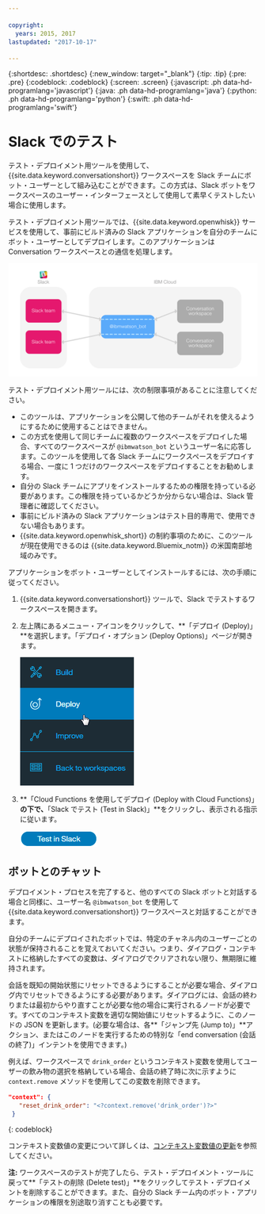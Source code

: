 ```yaml
---

copyright:
  years: 2015, 2017
lastupdated: "2017-10-17"

---
```


{:shortdesc: .shortdesc}
{:new_window: target="_blank"}
{:tip: .tip}
{:pre: .pre}
{:codeblock: .codeblock}
{:screen: .screen}
{:javascript: .ph data-hd-programlang='javascript'}
{:java: .ph data-hd-programlang='java'}
{:python: .ph data-hd-programlang='python'}
{:swift: .ph data-hd-programlang='swift'}

# Slack でのテスト

テスト・デプロイメント用ツールを使用して、{{site.data.keyword.conversationshort}} ワークスペースを Slack チームにボット・ユーザーとして組み込むことができます。この方式は、Slack ボットをワークスペースのユーザー・インターフェースとして使用して素早くテストしたい場合に使用します。

テスト・デプロイメント用ツールでは、{{site.data.keyword.openwhisk}} サービスを使用して、事前にビルド済みの Slack アプリケーションを自分のチームにボット・ユーザーとしてデプロイします。このアプリケーションは Conversation ワークスペースとの通信を処理します。

![テスト・デプロイメントの総括ダイアグラム](images/testdeploy_diagram.png)

テスト・デプロイメント用ツールには、次の制限事項があることに注意してください。

- このツールは、アプリケーションを公開して他のチームがそれを使えるようにするために使用することはできません。
- この方式を使用して同じチームに複数のワークスペースをデプロイした場合、すべてのワークスペースが `@ibmwatson_bot` というユーザー名に応答します。このツールを使用して各 Slack チームにワークスペースをデプロイする場合、一度に 1 つだけのワークスペースをデプロイすることをお勧めします。
- 自分の Slack チームにアプリをインストールするための権限を持っている必要があります。この権限を持っているかどうか分からない場合は、Slack 管理者に確認してください。
- 事前にビルド済みの Slack アプリケーションはテスト目的専用で、使用できない場合もあります。
- {{site.data.keyword.openwhisk_short}} の制約事項のために、このツールが現在使用できるのは {{site.data.keyword.Bluemix_notm}} の米国南部地域のみです。

アプリケーションをボット・ユーザーとしてインストールするには、次の手順に従ってください。

1. {{site.data.keyword.conversationshort}} ツールで、Slack でテストするワークスペースを開きます。
1. 左上隅にあるメニュー・アイコンをクリックして、**「デプロイ (Deploy)」**を選択します。「デプロイ・オプション (Deploy Options)」ページが開きます。

   ![クイック・デプロイのメニュー・オプション](images/deploy_menu_testdeploy.png)

1. **「Cloud Functions を使用してデプロイ (Deploy with Cloud Functions)」**の下で、**「Slack でテスト (Test in Slack)」**をクリックし、表示される指示に従います。

   ![「Slack テストの作成 (Create Slack test)」ボタン](images/testdeploy_testinslack.png)

## ボットとのチャット

デプロイメント・プロセスを完了すると、他のすべての Slack ボットと対話する場合と同様に、ユーザー名 `@ibmwatson_bot` を使用して {{site.data.keyword.conversationshort}} ワークスペースと対話することができます。

自分のチームにデプロイされたボットでは、特定のチャネル内のユーザーごとの状態が保持されることを覚えておいてください。つまり、ダイアログ・コンテキストに格納したすべての変数は、ダイアログでクリアされない限り、無期限に維持されます。

会話を既知の開始状態にリセットできるようにすることが必要な場合、ダイアログ内でリセットできるようにする必要があります。ダイアログには、会話の終わりまたは最初からやり直すことが必要な他の場合に実行されるノードが必要です。すべてのコンテキスト変数を適切な開始値にリセットするように、このノードの JSON を更新します。(必要な場合は、各**「ジャンプ先 (Jump to)」**アクション、またはこのノードを実行するための特別な「end conversation (会話の終了)」インテントを使用できます。)

例えば、ワークスペースで `drink_order` というコンテキスト変数を使用してユーザーの飲み物の選択を格納している場合、会話の終了時に次に示すように `context.remove` メソッドを使用してこの変数を削除できます。

```json
"context": {
   "reset_drink_order": "<?context.remove('drink_order')?>"
 }
```
{: codeblock}

コンテキスト変数値の変更について詳しくは、[コンテキスト変数値の更新](dialog-build.html#updating-a-context-variable-value)を参照してください。

**注:** ワークスペースのテストが完了したら、テスト・デプロイメント・ツールに戻って**「テストの削除 (Delete test)」**をクリックしてテスト・デプロイメントを削除することができます。また、自分の Slack チーム内のボット・アプリケーションの権限を別途取り消すことも必要です。
